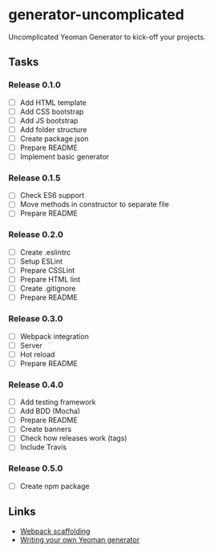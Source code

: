 # generator-uncomplicated
Uncomplicated Yeoman Generator to kick-off your projects.

## Tasks
### Release 0.1.0
- [ ] Add HTML template
- [ ] Add CSS bootstrap
- [ ] Add JS bootstrap
- [ ] Add folder structure
- [ ] Create package.json
- [ ] Prepare README
- [ ] Implement basic generator

### Release 0.1.5
- [ ] Check ES6 support
- [ ] Move methods in constructor to separate file
- [ ] Prepare README

### Release 0.2.0
- [ ] Create .eslintrc
- [ ] Setup ESLint
- [ ] Prepare CSSLint
- [ ] Prepare HTML lint
- [ ] Create .gitignore
- [ ] Prepare README

### Release 0.3.0
- [ ] Webpack integration
- [ ] Server
- [ ] Hot reload
- [ ] Prepare README

### Release 0.4.0
- [ ] Add testing framework
- [ ] Add BDD (Mocha)
- [ ] Prepare README
- [ ] Create banners
- [ ] Check how releases work (tags)
- [ ] Include Travis

### Release 0.5.0
- [ ] Create npm package


## Links
*   [Webpack scaffolding](https://webpack.js.org/guides/scaffolding/)
*   [Writing your own Yeoman generator](https://yeoman.io/authoring/index.html)
